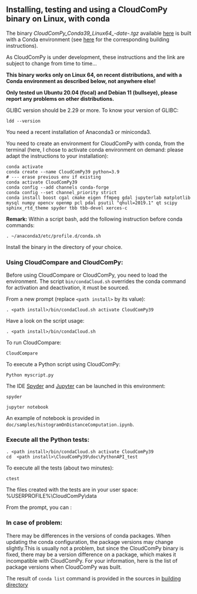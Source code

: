## Installing, testing and using a CloudComPy binary on Linux, with conda

The binary *CloudComPy_Conda39_Linux64_-date-.tgz* available [here](https://www.simulation.openfields.fr/index.php/download-binaries) is built with a Conda environment
(see [here](BuildWindowsConda.md) for the corresponding building instructions).

As CloudComPy is under development, these instructions and the link are subject to change from time to time...

**This binary works only on Linux 64, on recent distributions, and with a Conda environment as described below, not anywhere else!**

**Only tested un Ubuntu 20.04 (focal) and Debian 11 (bullseye), please report any problems on other distributions.**

GLIBC version should be 2.29 or more. To know your version of GLIBC:

```
ldd --version
```

You need a recent installation of Anaconda3 or miniconda3.

You need to create an environment for CloudComPy with conda, from the terminal
(here, I chose to activate conda environment on demand: please adapt the instructions to your installation):

```
conda activate
conda create --name CloudComPy39 python=3.9
# --- erase previous env if existing
conda activate CloudComPy39
conda config --add channels conda-forge
conda config --set channel_priority strict
conda install boost cgal cmake eigen ffmpeg gdal jupyterlab matplotlib mysql numpy opencv openmp pcl pdal psutil "qhull=2019.1" qt scipy sphinx_rtd_theme spyder tbb tbb-devel xerces-c
```

**Remark:** Within a script bash, add the following instruction before conda commands:

```
. ~/anaconda3/etc/profile.d/conda.sh
```

Install the binary in the directory of your choice.

### Using CloudCompare and CloudComPy:

Before using CloudCompare or CloudComPy, you need to load the environment. 
The script `bin/condaCloud.sh` overrides the conda command for activation and deactivation, it must be sourced. 

From a new prompt (replace `<path install>` by its value): 

```
. <path install>/bin/condaCloud.sh activate CloudComPy39
```

Have a look on the script usage:
```
. <path install>/bin/condaCloud.sh
```

To run CloudCompare:

```
CloudCompare
```

To execute a Python script using CloudComPy:

```
Python myscript.py
```

The IDE [Spyder](https://www.spyder-ide.org/) and [Jupyter](https://jupyter.org/) can be launched in this environment:

```
spyder
```

```
jupyter notebook
```

An example of notebook is provided in ```doc/samples/histogramOnDistanceComputation.ipynb```.

### Execute all the Python tests:

```
. <path install>/bin/condaCloud.sh activate CloudComPy39
cd  <path install>\CloudComPy39\doc\PythonAPI_test
```

To execute all the tests (about two minutes):

```
ctest
```

The files created with the tests are in your user space: %USERPROFILE%\CloudComPy\data

From the prompt, you can :

### In case of problem:

There may be differences in the versions of conda packages. When updating the conda configuration, the package versions may change slightly.This is usually not a problem, but since the CloudComPy binary is fixed, there may be a version difference on a package, which makes it incompatible with CloudComPy. For your information, here is the list of package versions when CloudComPy was built.

The result of ```conda list``` command is provided in the sources in [building directory](../building)
